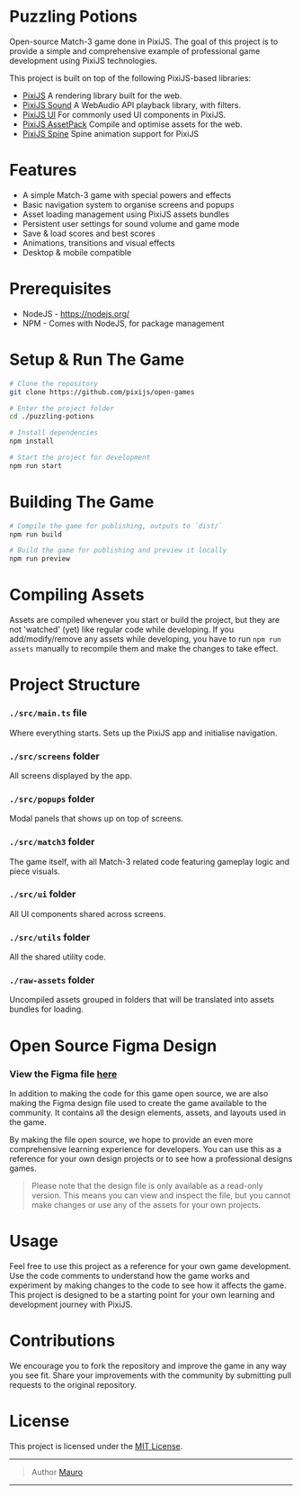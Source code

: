 # Puzzling Potions

Open-source Match-3 game done in PixiJS. The goal of this project is to provide a simple and comprehensive example of professional game development using PixiJS technologies.

This project is built on top of the following PixiJS-based libraries:

-   [PixiJS](https://github.com/pixijs/pixijs) A rendering library built for the web.
-   [PixiJS Sound](https://github.com/pixijs/sound) A WebAudio API playback library, with filters.
-   [PixiJS UI](https://github.com/pixijs/ui) For commonly used UI components in PixiJS.
-   [PixiJS AssetPack](https://github.com/pixijs/assetpack) Compile and optimise assets for the web.
-   [PixiJS Spine](https://github.com/pixijs/spine) Spine animation support for PixiJS

# Features

-   A simple Match-3 game with special powers and effects
-   Basic navigation system to organise screens and popups
-   Asset loading management using PixiJS assets bundles
-   Persistent user settings for sound volume and game mode
-   Save & load scores and best scores
-   Animations, transitions and visual effects
-   Desktop & mobile compatible

# Prerequisites

-   NodeJS - https://nodejs.org/
-   NPM - Comes with NodeJS, for package management

# Setup & Run The Game

```sh
# Clone the repository
git clone https://github.com/pixijs/open-games

# Enter the project folder
cd ./puzzling-potions

# Install dependencies
npm install

# Start the project for development
npm run start
```

# Building The Game

```sh
# Compile the game for publishing, outputs to `dist/`
npm run build

# Build the game for publishing and preview it locally
npm run preview
```

# Compiling Assets

Assets are compiled whenever you start or build the project, but they are not 'watched' (yet) like regular code while developing. If you add/modify/remove any assets while developing, you have to run `npm run assets` manually to recompile them and make the changes to take effect.

# Project Structure

### `./src/main.ts` file

Where everything starts. Sets up the PixiJS app and initialise navigation.

### `./src/screens` folder

All screens displayed by the app.

### `./src/popups` folder

Modal panels that shows up on top of screens.

### `./src/match3` folder

The game itself, with all Match-3 related code featuring gameplay logic and piece visuals.

### `./src/ui` folder

All UI components shared across screens.

### `./src/utils` folder

All the shared utility code.

### `./raw-assets` folder

Uncompiled assets grouped in folders that will be translated into assets bundles for loading.

# Open Source Figma Design

### View the Figma file [here](https://www.figma.com/file/Oqq2dAyNGL1g3Li0DGjnH2/Match-3?node-id=0%3A1&t=6fHhwUzb0b1PGGkJ-0)

In addition to making the code for this game open source, we are also making the Figma design file used to create the game available to the community. It contains all the design elements, assets, and layouts used in the game.

By making the file open source, we hope to provide an even more comprehensive learning experience for developers. You can use this as a reference for your own design projects or to see how a professional designs games.

> Please note that the design file is only available as a read-only version. This means you can view and inspect the file, but you cannot make changes or use any of the assets for your own projects.

# Usage

Feel free to use this project as a reference for your own game development. Use the code comments to understand how the game works and experiment by making changes to the code to see how it affects the game. This project is designed to be a starting point for your own learning and development journey with PixiJS.

# Contributions

We encourage you to fork the repository and improve the game in any way you see fit. Share your improvements with the community by submitting pull requests to the original repository.

# License

This project is licensed under the [MIT License](https://opensource.org/licenses/MIT).

---

> Author [Mauro](https://github.com/maurodetarso)

---
